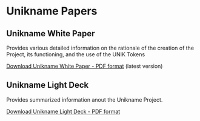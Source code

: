 # Unikname Papers

## Unikname White Paper

Provides various detailed information on the rationale of the creation of the Project, its functioning, and the use of the UNIK Tokens

[Download Unikname White Paper - PDF format](unikname_whitepaper_V2.1_draft.pdf) (latest version)


## Unikname Light Deck

Provides summarized information anout the Unikname Project.

[Download Unikname Light Deck  - PDF format](unikname_light_deck_V2108.pdf) 
